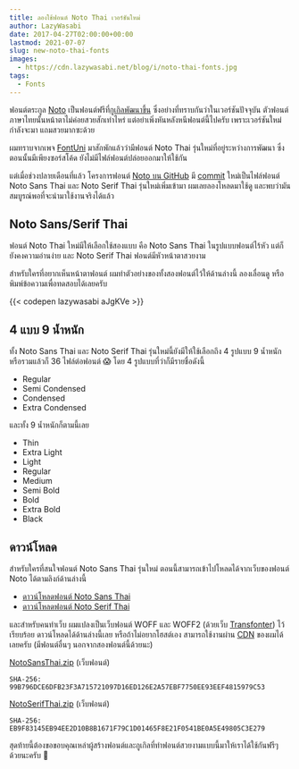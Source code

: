 ```yaml
---
title: ลองใช้ฟอนต์ Noto Thai เวอร์ชันใหม่
author: LazyWasabi
date: 2017-04-27T02:00:00+00:00
lastmod: 2021-07-07
slug: new-noto-thai-fonts
images:
  - https://cdn.lazywasabi.net/blog/i/noto-thai-fonts.jpg
tags:
  - Fonts
---
```


ฟอนต์ตระกูล [Noto](https://www.google.com/get/noto/) เป็นฟอนต์ฟรีที่[กูเกิลพัฒนาขึ้น](https://www.blognone.com/node/86150) ซึ่งอย่างที่ทราบกันว่าในเวอร์ชันปัจจุบัน ตัวฟอนต์ภาษาไทยนั้นหน้าตาไม่ค่อยสวยสักเท่าไหร่ แต่อย่าเพิ่งหันหลังหนีฟอนต์นี้ไปครับ เพราะเวอร์ชันใหม่กำลังจะมา แถมสวยมากซะด้วย

<!--more-->

ผมทราบจากเพจ [FontUni](https://www.facebook.com/FontUni/posts/1091366964310552) มาสักพักแล้วว่ามีฟอนต์ Noto Thai รุ่นใหม่ที่อยู่ระหว่างการพัฒนา ซึ่งตอนนั้นมีเพียงซอร์สโค้ด ยังไม่มีไฟล์ฟอนต์ปล่อยออกมาให้ใช้กัน

แต่เมื่อช่วงปลายเดือนที่แล้ว โครงการฟอนต์ [Noto บน GitHub](https://github.com/googlei18n/noto-fonts) มี [commit](https://github.com/googlei18n/noto-fonts/commit/411eefae660ec4a033907cdca9389dc5c8fc2f1b) ใหม่เป็นไฟล์ฟอนต์ Noto Sans Thai และ Noto Serif Thai รุ่นใหม่เพิ่มเข้ามา ผมเลยลองโหลดมาใช้ดู และพบว่ามันสมบูรณ์พอที่จะนำมาใช้งานจริงได้แล้ว

## Noto Sans/Serif Thai

ฟอนต์ Noto Thai ใหม่มีให้เลือกใช้สองแบบ คือ Noto Sans Thai ในรูปแบบฟอนต์ไร้หัว แต่ก็ยังคงความอ่านง่าย และ Noto Serif Thai ฟอนต์มีหัวหน้าตาสวยงาม

สำหรับใครที่อยากเห็นหน้าตาฟอนต์ ผมทำตัวอย่างของทั้งสองฟอนต์ไว้ให้ด้านล่างนี้ ลองเลื่อนดู หรือพิมพ์ข้อความเพื่อทดสอบได้เลยครับ

{{< codepen lazywasabi aJgKVe >}}

## 4 แบบ 9 น้ำหนัก

ทั้ง Noto Sans Thai และ Noto Serif Thai รุ่นใหม่นี้ยังมีให้ใช้เลือกถึง 4 รูปแบบ 9 น้ำหนัก หรือรวมแล้วก็ 36 ไฟล์ต่อฟอนต์ 😱 โดย 4 รูปแบบที่ว่าก็มีรายชื่อดังนี้

- Regular
- Semi Condensed
- Condensed
- Extra Condensed

และทั้ง 9 น้ำหนักก็ตามนี้เลย

- Thin
- Extra Light
- Light
- Regular
- Medium
- Semi Bold
- Bold
- Extra Bold
- Black

## ดาวน์โหลด

สำหรับใครที่สนใจฟอนต์ Noto Sans Thai รุ่นใหม่ ตอนนี้สามารถเข้าไปโหลดได้จากเว็บของฟอนต์ Noto ได้ตามลิงก์ด้านล่างนี้

- [ดาวน์โหลดฟอนต์ Noto Sans Thai](https://www.google.com/get/noto/#sans-thai)
- [ดาวน์โหลดฟอนต์ Noto Serif Thai](https://www.google.com/get/noto/#serif-thai)

และสำหรับคนทำเว็บ ผมแปลงเป็นเว็บฟอนต์ WOFF และ WOFF2 (ด้วยเว็บ [Transfonter](https://transfonter.org/)) ไว้เรียบร้อย ดาวน์โหลดได้ด้านล่างนี้เลย หรือถ้าไม่อยากโฮสต์เอง สามารถใช้งานผ่าน [CDN](/cdn/) ของผมได้เลยครับ (มีฟอนต์อื่นๆ นอกจากสองฟอนต์นี้ด้วยนะ)

[NotoSansThai.zip](https://cdn.lazywasabi.net/fonts/NotoSansThai/NotoSansThai.zip) (เว็บฟอนต์)

```
SHA-256: 99B796DCE6DFB23F3A715721097D16ED126E2A57EBF7750EE93EEF4815979C53
```

[NotoSerifThai.zip](https://cdn.lazywasabi.net/fonts/NotoSerifThai/NotoSerifThai.zip) (เว็บฟอนต์)

```
SHA-256: EB9F83145EB94EE2D10B8B1671F79C1D01465F8E21F0541BE0A5E49805C3E279
```

สุดท้ายนี้ต้องขอขอบคุณเหล่าผู้สร้างฟอนต์และกูเกิลที่ทำฟอนต์สวยงามแบบนี้มาให้เราได้ใช้กันฟรีๆ ด้วยนะครับ 🙏
